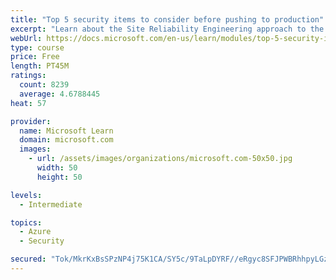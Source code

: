 ```yaml
---
title: "Top 5 security items to consider before pushing to production"
excerpt: "Learn about the Site Reliability Engineering approach to the challenge of assuring reliability and gain a better understanding of why it matters."
webUrl: https://docs.microsoft.com/en-us/learn/modules/top-5-security-items-to-consider/
type: course
price: Free
length: PT45M
ratings:
  count: 8239
  average: 4.6788445
heat: 57

provider:
  name: Microsoft Learn
  domain: microsoft.com
  images:
    - url: /assets/images/organizations/microsoft.com-50x50.jpg
      width: 50
      height: 50

levels:
  - Intermediate

topics:
  - Azure
  - Security

secured: "Tok/MkrKxBsSPzNP4j75K1CA/SY5c/9TaLpDYRF//eRgyc8SFJPWBRhhpyLGzcmVkzUIvPHExhSCYRm3Qf4QCft3atCdiH4Cw90BSCkHbaIojLyKajqGiIEMJGthIVTp4h8MbCazR3msmIUjUhYsdsk3WnlAKOL5MY/uNhzn6UfuG78xcpfJlnxtEcdM9swrd/qmc46uBo01ndP+Dw1WHYE07lFMupaIoRvmmED2f2h66swzshV9/KZC+SK65NwrL/zDxBzM25jClTsC09QmjEX+YXrQc7fVp4Tb2lKoV3pcTJxrNAxR9WqqxbGRMtMDTZNs+Uv5/PkRNtNbjiOr9ns0dZCq6nG171S8dDdCHMTc3Q3yKW0x6U25HbbnRh0fnMnRkF4dg5kdZ50DoGFA8KBw0vXHcrBnn9n/BJ+3xes=;UWm7Km2cVntsdZE14Ez6Jw=="
---
```


